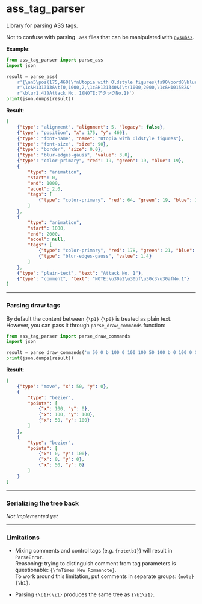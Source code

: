 ass_tag_parser
==============

Library for parsing ASS tags.

Not to confuse with parsing `.ass` files that can be manipulated with
[`pysubs2`](https://github.com/tkarabela/pysubs2).


**Example**:

```python
from ass_tag_parser import parse_ass
import json

result = parse_ass(
    r'{\an5\pos(175,460)\fnUtopia with Oldstyle figures\fs90\bord0\blur3'
    r'\1c&H131313&\t(0,1000,2,\1c&H131340&)\t(1000,2000,\1c&H1015B2&'
    r'\blur1.4)}Attack No. 1{NOTE:アタックNo.1}')
print(json.dumps(result))
```

**Result**:

```json
[
    {"type": "alignment", "alignment": 5, "legacy": false},
    {"type": "position", "x": 175, "y": 460},
    {"type": "font-name", "name": "Utopia with Oldstyle figures"},
    {"type": "font-size", "size": 90},
    {"type": "border", "size": 0.0},
    {"type": "blur-edges-gauss", "value": 3.0},
    {"type": "color-primary", "red": 19, "green": 19, "blue": 19},
    {
        "type": "animation",
        "start": 0,
        "end": 1000,
        "accel": 2.0,
        "tags": [
            {"type": "color-primary", "red": 64, "green": 19, "blue": 19}
        ]
    },
    {
        "type": "animation",
        "start": 1000,
        "end": 2000,
        "accel": null,
        "tags": [
            {"type": "color-primary", "red": 178, "green": 21, "blue": 16},
            {"type": "blur-edges-gauss", "value": 1.4}
        ]
    },
    {"type": "plain-text", "text": "Attack No. 1"},
    {"type": "comment", "text": "NOTE:\u30a2\u30bf\u30c3\u30afNo.1"}
]
```

---

### Parsing draw tags

By default the content between `{\p1}` `{\p0}` is treated as plain text.  
However, you can pass it through `parse_draw_commands` function:

```python
from ass_tag_parser import parse_draw_commands
import json

result = parse_draw_commands('m 50 0 b 100 0 100 100 50 100 b 0 100 0 0 50 0')
print(json.dumps(result))
```

**Result**:

```json
[
    {"type": "move", "x": 50, "y": 0},
    {
        "type": "bezier",
        "points": [
            {"x": 100, "y": 0},
            {"x": 100, "y": 100},
            {"x": 50, "y": 100}
        ]
    },
    {
        "type": "bezier",
        "points": [
            {"x": 0, "y": 100},
            {"x": 0, "y": 0},
            {"x": 50, "y": 0}
        ]
    }
]
```

---

### Serializing the tree back

*Not implemented yet*

---

### Limitations

- Mixing comments and control tags (e.g. `{note\b1}`) will result in
  `ParseError`.  
  Reasoning: trying to distinguish comment from tag parameters is questionable:
  `{\fnTimes New Romannote}`.  
  To work around this limitation, put comments in separate groups: `{note}{\b1}`.

- Parsing `{\b1}{\i1}` produces the same tree as `{\b1\i1}`.
